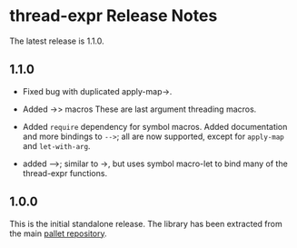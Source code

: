 # thread-expr Release Notes

The latest release is 1.1.0.

## 1.1.0

- Fixed bug with duplicated apply-map->.

- Added ->> macros
  These are last argument threading macros.

- Added `require` dependency for symbol macros. Added documentation and more
  bindings to `-->`; all are now supported, except for `apply-map` and
  `let-with-arg`.

- added -->; similar to ->, but uses symbol macro-let to bind many of the
  thread-expr functions.


## 1.0.0

This is the initial standalone release.  The library has been extracted
from the main [pallet repository](https://github.com/pallet/pallet).
